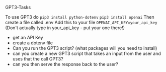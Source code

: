 GPT3-Tasks

To use GPT3  do
```pip3 install python-dotenv```
```pip3 install openai```
Then create a file called .env
Add this to your file
```OPENAI_API_KEY=your_api_key``` (Don't actually type in your_api_key - put your one there!)

* get an API Key
* create a dotenv file
* Can you run the GPT3 script? (what packages will you need to install)
* can you create a new GPT3 script that takes an input from the user and uses that the call GPT3?
* can you then serve the response back to the user?